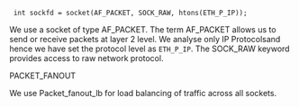 
` int sockfd = socket(AF_PACKET, SOCK_RAW, htons(ETH_P_IP));`

We use a socket of type AF_PACKET. The term AF_PACKET allows us to send or
 receive packets at layer 2 level. We analyse only IP Protocolsand hence we 
have set the protocol  level as `ETH_P_IP`. The SOCK_RAW keyword provides
access to raw network protocol.

PACKET_FANOUT

We use Packet_fanout_lb for load balancing of traffic across
all sockets.
